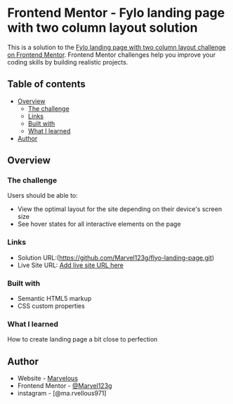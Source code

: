 # Frontend Mentor - Fylo landing page with two column layout solution

This is a solution to the [Fylo landing page with two column layout challenge on Frontend Mentor](https://www.frontendmentor.io/challenges/fylo-landing-page-with-two-column-layout-5ca5ef041e82137ec91a50f5). Frontend Mentor challenges help you improve your coding skills by building realistic projects. 

## Table of contents

- [Overview](#overview)
  - [The challenge](#the-challenge)
  - [Links](#links)
  - [Built with](#built-with)
  - [What I learned](#what-i-learned)
- [Author](#author)

## Overview

### The challenge

Users should be able to:

- View the optimal layout for the site depending on their device's screen size
- See hover states for all interactive elements on the page

### Links

- Solution URL:(https://github.com/Marvel123g/flyo-landing-page.git)
- Live Site URL: [Add live site URL here](https://your-live-site-url.com)

### Built with

- Semantic HTML5 markup
- CSS custom properties


### What I learned

How to create landing page a bit close to perfection 

## Author

- Website - [Marvelous](https://www.your-site.com)
- Frontend Mentor - [@Marvel123g](https://www.frontendmentor.io/profile/Marvel123g)
- instagram - [@ma.rvellous971]
